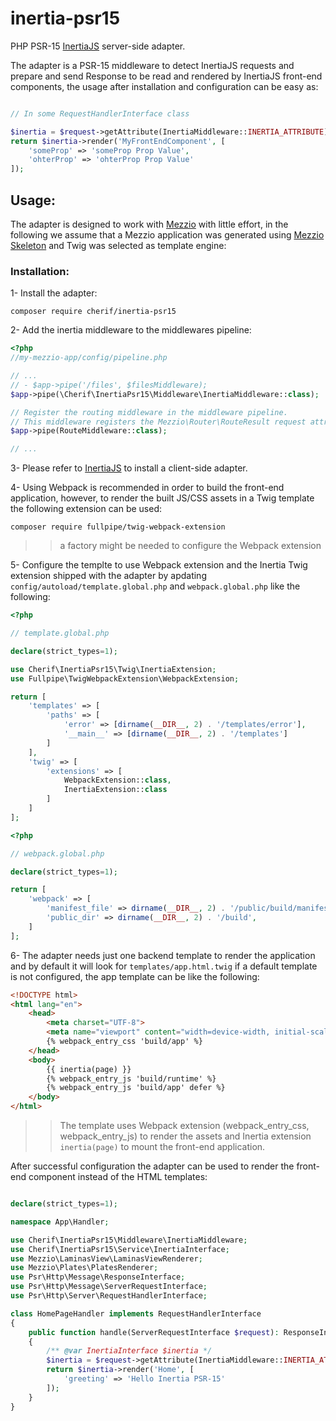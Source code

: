 # inertia-psr15

PHP PSR-15 [InertiaJS](https://inertiajs.com/) server-side adapter.

The adapter is a PSR-15 middleware to detect InertiaJS requests and prepare and send Response to be read and rendered 
by InertiaJS front-end components, the usage after installation and configuration can be easy as: 

```php

// In some RequestHandlerInterface class

$inertia = $request->getAttribute(InertiaMiddleware::INERTIA_ATTRIBUTE);
return $inertia->render('MyFrontEndComponent', [
    'someProp' => 'someProp Prop Value',
    'ohterProp' => 'ohterProp Prop Value'
]);
```

## Usage:

The adapter is designed to work with [Mezzio](https://mezzio.dev/) with little effort, in the following we assume that 
a Mezzio application was generated using [Mezzio Skeleton](https://github.com/mezzio/mezzio-skeleton) and Twig
was selected as template engine:

### Installation:

1- Install the adapter:

```shell
composer require cherif/inertia-psr15
```

2- Add the inertia middleware to the middlewares pipeline:

```php
<?php
//my-mezzio-app/config/pipeline.php

// ...
// - $app->pipe('/files', $filesMiddleware);
$app->pipe(\Cherif\InertiaPsr15\Middleware\InertiaMiddleware::class);

// Register the routing middleware in the middleware pipeline.
// This middleware registers the Mezzio\Router\RouteResult request attribute.
$app->pipe(RouteMiddleware::class);

// ...
```

3- Please refer to [InertiaJS](https://inertiajs.com/client-side-setup) to install a client-side adapter.

4- Using Webpack is recommended in order to build the front-end application, however, to render the built JS/CSS
assets in a Twig template the following extension can be used:

```shell
composer require fullpipe/twig-webpack-extension
```

>> a factory might be needed to configure the Webpack extension 

5- Configure the templte to use Webpack extension and the Inertia Twig extension shipped with the adapter
by apdating `config/autoload/template.global.php` and `webpack.global.php` like the following:

```php
<?php

// template.global.php

declare(strict_types=1);

use Cherif\InertiaPsr15\Twig\InertiaExtension;
use Fullpipe\TwigWebpackExtension\WebpackExtension;

return [
    'templates' => [
        'paths' => [
            'error' => [dirname(__DIR__, 2) . '/templates/error'],
            '__main__' => [dirname(__DIR__, 2) . '/templates']
        ]
    ],
    'twig' => [
        'extensions' => [
            WebpackExtension::class,
            InertiaExtension::class
        ]
    ]
];
```

```php
<?php

// webpack.global.php

declare(strict_types=1);

return [
    'webpack' => [
        'manifest_file' => dirname(__DIR__, 2) . '/public/build/manifest.json',
        'public_dir' => dirname(__DIR__, 2) . '/build',
    ]
];
```

6- The adapter needs just one backend template to render the application and by default it will look for 
`templates/app.html.twig` if a default template is not configured, the app template can be like the following:

```html
<!DOCTYPE html>
<html lang="en">
    <head>
        <meta charset="UTF-8">
        <meta name="viewport" content="width=device-width, initial-scale=1.0">
        {% webpack_entry_css 'build/app' %}
    </head>
    <body>
        {{ inertia(page) }}
        {% webpack_entry_js 'build/runtime' %}
        {% webpack_entry_js 'build/app' defer %}
    </body>
</html>
```
>> The template uses Webpack extension (webpack_entry_css, webpack_entry_js) to render the assets and Inertia extension 
> `inertia(page)` to mount the front-end application.


After successful configuration the adapter can be used to render the front-end component instead of the HTML templates:
```php

declare(strict_types=1);

namespace App\Handler;

use Cherif\InertiaPsr15\Middleware\InertiaMiddleware;
use Cherif\InertiaPsr15\Service\InertiaInterface;
use Mezzio\LaminasView\LaminasViewRenderer;
use Mezzio\Plates\PlatesRenderer;
use Psr\Http\Message\ResponseInterface;
use Psr\Http\Message\ServerRequestInterface;
use Psr\Http\Server\RequestHandlerInterface;

class HomePageHandler implements RequestHandlerInterface
{
    public function handle(ServerRequestInterface $request): ResponseInterface
    {
        /** @var InertiaInterface $inertia */
        $inertia = $request->getAttribute(InertiaMiddleware::INERTIA_ATTRIBUTE);
        return $inertia->render('Home', [
            'greeting' => 'Hello Inertia PSR-15'
        ]);
    }
}

```